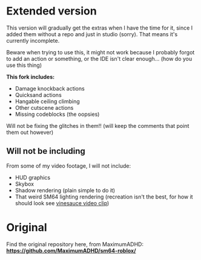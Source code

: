 # **Extended version**

This version will gradually get the extras when I have the time for it, since I added them without a repo and just in studio (sorry). That means it's currently incomplete.

Beware when trying to use this, it might not work because I probably forgot to add an action or something, or the IDE isn't clear enough... (how do you use this thing)

**This fork includes:**
 - Damage knockback actions
 - Quicksand actions
 - Hangable ceiling climbing
 - Other cutscene actions
 - Missing codeblocks (the oopsies)

Will not be fixing the glitches in them!! (will keep the comments that point them out however)

## Will not be including

From some of my video footage, I will not include:
 - HUD graphics
 - Skybox
 - Shadow rendering (plain simple to do it)
 - That weird SM64 lighting rendering (recreation isn't the best, for how it should look see [vinesauce video clip](https://youtu.be/tM2UKKAJLiY?t=2038))

# Original

Find the original repository here, from MaximumADHD: **https://github.com/MaximumADHD/sm64-roblox/**
